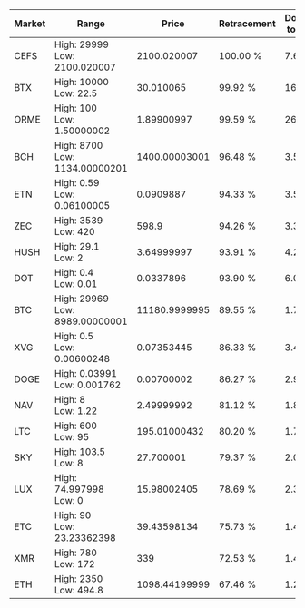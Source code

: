 | Market | Range | Price| Retracement | Doubles to 50% |
| --- | --- | --- | --- | --- |
| CEFS | High: 29999<br />Low: 2100.020007 | 2100.020007 | 100.00 % | 7.64 |
| BTX | High: 10000<br />Low: 22.5 | 30.010065 | 99.92 % | 166.99 |
| ORME | High: 100<br />Low: 1.50000002 | 1.89900997 | 99.59 % | 26.72 |
| BCH | High: 8700<br />Low: 1134.00000201 | 1400.00003001 | 96.48 % | 3.51 |
| ETN | High: 0.59<br />Low: 0.06100005 | 0.0909887 | 94.33 % | 3.58 |
| ZEC | High: 3539<br />Low: 420 | 598.9 | 94.26 % | 3.31 |
| HUSH | High: 29.1<br />Low: 2 | 3.64999997 | 93.91 % | 4.26 |
| DOT | High: 0.4<br />Low: 0.01 | 0.0337896 | 93.90 % | 6.07 |
| BTC | High: 29969<br />Low: 8989.00000001 | 11180.9999995 | 89.55 % | 1.74 |
| XVG | High: 0.5<br />Low: 0.00600248 | 0.07353445 | 86.33 % | 3.44 |
| DOGE | High: 0.03991<br />Low: 0.001762 | 0.00700002 | 86.27 % | 2.98 |
| NAV | High: 8<br />Low: 1.22 | 2.49999992 | 81.12 % | 1.84 |
| LTC | High: 600<br />Low: 95 | 195.01000432 | 80.20 % | 1.78 |
| SKY | High: 103.5<br />Low: 8 | 27.700001 | 79.37 % | 2.01 |
| LUX | High: 74.997998<br />Low: 0 | 15.98002405 | 78.69 % | 2.35 |
| ETC | High: 90<br />Low: 23.23362398 | 39.43598134 | 75.73 % | 1.44 |
| XMR | High: 780<br />Low: 172 | 339 | 72.53 % | 1.40 |
| ETH | High: 2350<br />Low: 494.8 | 1098.44199999 | 67.46 % | 1.29 |
